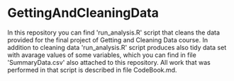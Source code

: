 # GettingAndCleaningData

In this repository you can find 'run_analysis.R' script that cleans the data provided for the final project of Getting and Cleaning Data course.
In addition to cleaning data 'run_analysis.R' script produces also tidy data set with avarage values of some variables, which you can find in file 'SummaryData.csv' also attached to this repository.
All work that was performed in that script is described in file CodeBook.md.

